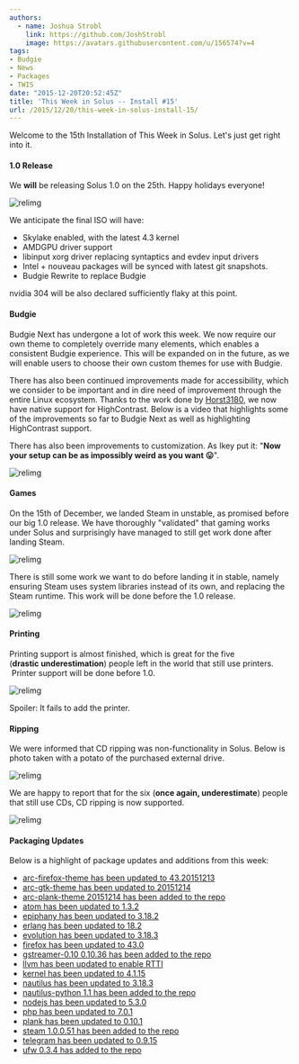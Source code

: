 ```yaml
---
authors:
  - name: Joshua Strobl
    link: https://github.com/JoshStrobl
    image: https://avatars.githubusercontent.com/u/156574?v=4
tags:
- Budgie
- News
- Packages
- TWIS
date: "2015-12-20T20:52:45Z"
title: 'This Week in Solus -- Install #15'
url: /2015/12/20/this-week-in-solus-install-15/
---
```

 
Welcome to the 15th Installation of This Week in Solus. Let's just get right into it. 

#### 1.0 Release

We **will** be releasing Solus 1.0 on the 25th. Happy holidays everyone!

![relimg](http://i.giphy.com/10lejR0T1gf1II.gif)

We anticipate the final ISO will have:

- Skylake enabled, with the latest 4.3 kernel
- AMDGPU driver support
- libinput xorg driver replacing syntaptics and evdev input drivers
- Intel + nouveau packages will be synced with latest git snapshots.
- Budgie Rewrite to replace Budgie

nvidia 304 will be also declared sufficiently flaky at this point.

#### Budgie

Budgie Next has undergone a lot of work this week. We now require our own theme to completely override many elements, which enables a consistent Budgie experience. This will be expanded on in the future, as we will enable users to choose their own custom themes for use with Budgie.

There has also been continued improvements made for accessibility, which we consider to be important and in dire need of improvement through the entire Linux ecosystem. Thanks to the work done by [Horst3180](https://plus.google.com/113168459677947885445),
we now have native support for HighContrast. Below is a video that highlights some of the improvements so far to Budgie Next as well as highlighting HighContrast support.

There has also been improvements to customization. As Ikey put it: "**Now your setup can be as impossibly weird as you want 😛**".

![relimg](Screenshot-from-2015-12-17-18-01-03.png)

#### Games

On the 15th of December, we landed Steam in unstable, as promised before our big 1.0 release. We have thoroughly "validated" that gaming works under Solus and surprisingly have managed to still get work done after landing Steam.

![relimg](Screenshot-from-2015-12-15-06-01-34.png)

There is still some work we want to do before landing it in stable, namely ensuring Steam uses system libraries instead of its own, and replacing the Steam runtime. This work will be done before the 1.0 release.

![relimg](https://i.imgur.com/jjSia8V.gif)

#### Printing

Printing support is almost finished, which is great for the five (**drastic underestimation**) people left in the world that still use printers.  Printer support will be done before 1.0.

![relimg](Screenshot-from-2015-12-15-14-31-12.png)

Spoiler: It fails to add the printer.

#### Ripping

We were informed that CD ripping was non-functionality in Solus. Below is photo taken with a potato of the purchased external drive.

![relimg](IMAG0091.jpg)

We are happy to report that for the six (**once again, underestimate**) people that still use CDs, CD ripping is now supported.

![relimg](Screenshot-from-2015-12-18-16-12-05.png)

#### Packaging Updates

Below is a highlight of package updates and additions from this week:

- [arc-firefox-theme has been updated to 43.20151213](https://git.solus-project.com/packages/arc-firefox-theme/commit/?id=1bf5c1e220695205b6bf57a67633a29041bea95c)        
- [arc-gtk-theme has been updated to 20151214](https://git.solus-project.com/packages/arc-gtk-theme/commit/?id=806801711c55f8a14978aca5529578ba4be6dedc)        
- [arc-plank-theme 20151214 has been added to the repo](https://git.solus-project.com/packages/arc-plank-theme/commit/?id=fd92420dc1e2c0af6d0a34bea1d23d09b9cb72d0)        
- [atom has been updated to 1.3.2](https://git.solus-project.com/packages/atom/commit/?id=c23203d70657989ab0be00185ada0d5a5f6d439d)        
- [epiphany has been updated to 3.18.2](https://git.solus-project.com/packages/atom/commit/?id=c23203d70657989ab0be00185ada0d5a5f6d439d)        
- [erlang has been updated to 18.2](https://git.solus-project.com/packages/erlang/commit/?id=ffa92c92cf232388c148de2623cb51c93bb4fdda)        
- [evolution has been updated to 3.18.3](https://git.solus-project.com/packages/evolution/commit/?id=c83f36acaf837eee7bdfcfb63e3c999ef77e19c8)        
- [firefox has been updated to 43.0](https://git.solus-project.com/packages/firefox/commit/?id=3e6161764f63d067bbc37b518c19470fbdc6e518)        
- [gstreamer-0.10 0.10.36 has been added to the repo](https://git.solus-project.com/packages/gstreamer-0.10/commit/?id=98052d7c332a316bdb8a628168b3febeb44ea9e1)        
- [llvm has been updated to enable RTTI](https://git.solus-project.com/packages/llvm/commit/?id=8c72ba33b3708ba05f4c890adf0819c6d4b7a363)        
- [kernel has been updated to 4.1.15](https://git.solus-project.com/packages/kernel/commit/?id=11558e452623ef05e896c7b88c60316b9ce4e3e3)        
- [nautilus has been updated to 3.18.3](https://git.solus-project.com/packages/nautilus/commit/?id=ceb51d82bd7f442326b718509bfb2176f174965e)        
- [nautilus-python 1.1 has been added to the repo](https://git.solus-project.com/packages/nautilus-python/commit/?id=82836d34349f29852e88a5ba767f1d8613f0cf1b)        
- [nodejs has been updated to 5.3.0](https://git.solus-project.com/packages/nodejs/commit/?id=fdb4623a6a9003e6879c996d3b8f377a5d9f631e)        
- [php has been updated to 7.0.1](https://git.solus-project.com/packages/php/commit/?id=b44b763057234aa88036d0303bee4a35fec23f21)        
- [plank has been updated to 0.10.1](https://git.solus-project.com/packages/plank/commit/?id=62bdb52606093a456531593de0c347a26fa26466)        
- [steam 1.0.0.51 has been added to the repo](https://git.solus-project.com/packages/steam/commit/?id=fc4edf1b5777b74dc2e9ae70240e395deeab515e)        
- [telegram has been updated to 0.9.15](https://git.solus-project.com/packages/telegram/commit/?id=e52d799d9f98b67933d4cb7c2e99d497615c60d2)        
- [ufw 0.3.4 has added to the repo](https://git.solus-project.com/packages/ufw/commit/?id=c5685befdf083c50e6a03bf6de2ab03f3bfa3391)